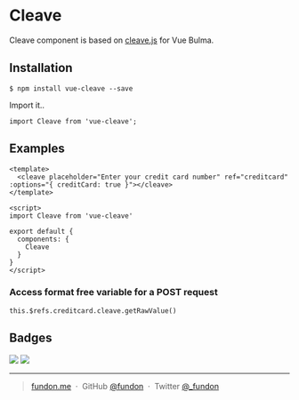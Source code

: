 # Cleave

Cleave component is based on [cleave.js](https://github.com/nosir/cleave.js) for Vue Bulma.


## Installation

```
$ npm install vue-cleave --save
```
Import it..
```
import Cleave from 'vue-cleave';
```

## Examples

```vue
<template>
  <cleave placeholder="Enter your credit card number" ref="creditcard" :options="{ creditCard: true }"></cleave>
</template>

<script>
import Cleave from 'vue-cleave'

export default {
  components: {
    Cleave
  }
}
</script>
```
### Access format free variable for a POST request
```
this.$refs.creditcard.cleave.getRawValue()
```

## Badges

![](https://img.shields.io/badge/license-MIT-blue.svg)
![](https://img.shields.io/badge/status-stable-green.svg)

---

> [fundon.me](https://fundon.me) &nbsp;&middot;&nbsp;
> GitHub [@fundon](https://github.com/fundon) &nbsp;&middot;&nbsp;
> Twitter [@_fundon](https://twitter.com/_fundon)
